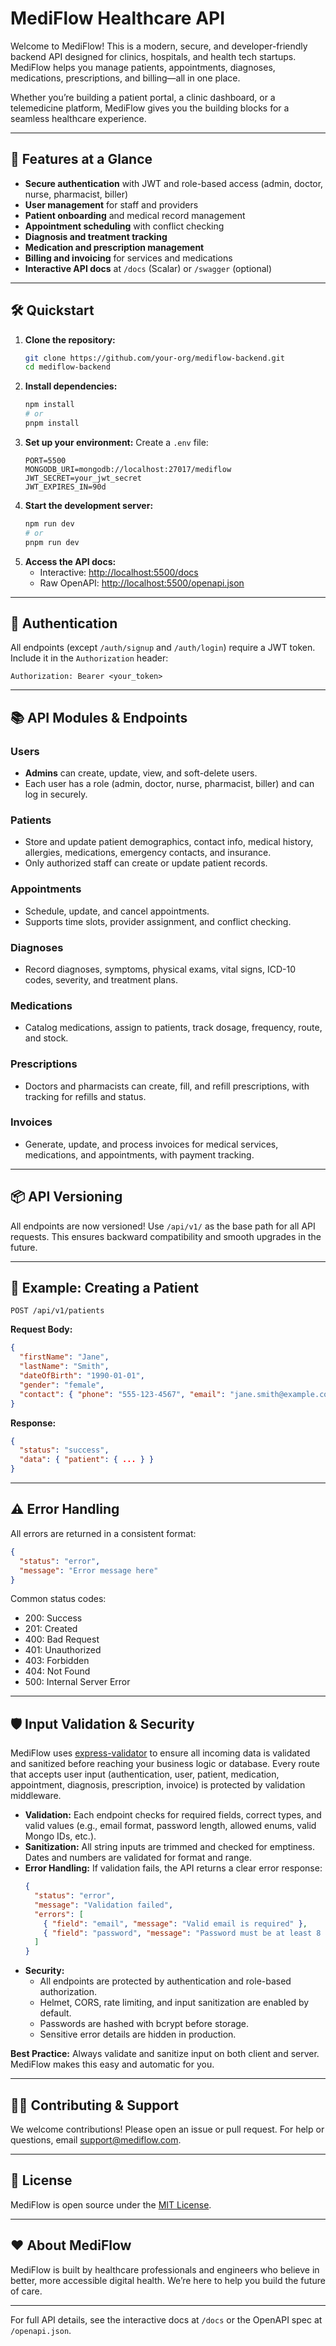 # MediFlow Healthcare API

Welcome to MediFlow! This is a modern, secure, and developer-friendly backend API designed for clinics, hospitals, and health tech startups. MediFlow helps you manage patients, appointments, diagnoses, medications, prescriptions, and billing—all in one place.

Whether you’re building a patient portal, a clinic dashboard, or a telemedicine platform, MediFlow gives you the building blocks for a seamless healthcare experience.

---

## 🚀 Features at a Glance
- **Secure authentication** with JWT and role-based access (admin, doctor, nurse, pharmacist, biller)
- **User management** for staff and providers
- **Patient onboarding** and medical record management
- **Appointment scheduling** with conflict checking
- **Diagnosis and treatment tracking**
- **Medication and prescription management**
- **Billing and invoicing** for services and medications
- **Interactive API docs** at `/docs` (Scalar) or `/swagger` (optional)

---

## 🛠️ Quickstart

1. **Clone the repository:**
   ```bash
   git clone https://github.com/your-org/mediflow-backend.git
   cd mediflow-backend
   ```
2. **Install dependencies:**
   ```bash
   npm install
   # or
   pnpm install
   ```
3. **Set up your environment:**
   Create a `.env` file:
   ```env
   PORT=5500
   MONGODB_URI=mongodb://localhost:27017/mediflow
   JWT_SECRET=your_jwt_secret
   JWT_EXPIRES_IN=90d
   ```
4. **Start the development server:**
   ```bash
   npm run dev
   # or
   pnpm run dev
   ```
5. **Access the API docs:**
   - Interactive: [http://localhost:5500/docs](http://localhost:5500/docs)
   - Raw OpenAPI: [http://localhost:5500/openapi.json](http://localhost:5500/openapi.json)

---

## 🔐 Authentication
All endpoints (except `/auth/signup` and `/auth/login`) require a JWT token. Include it in the `Authorization` header:
```
Authorization: Bearer <your_token>
```

---

## 📚 API Modules & Endpoints

### Users
- **Admins** can create, update, view, and soft-delete users.
- Each user has a role (admin, doctor, nurse, pharmacist, biller) and can log in securely.

### Patients
- Store and update patient demographics, contact info, medical history, allergies, medications, emergency contacts, and insurance.
- Only authorized staff can create or update patient records.

### Appointments
- Schedule, update, and cancel appointments.
- Supports time slots, provider assignment, and conflict checking.

### Diagnoses
- Record diagnoses, symptoms, physical exams, vital signs, ICD-10 codes, severity, and treatment plans.

### Medications
- Catalog medications, assign to patients, track dosage, frequency, route, and stock.

### Prescriptions
- Doctors and pharmacists can create, fill, and refill prescriptions, with tracking for refills and status.

### Invoices
- Generate, update, and process invoices for medical services, medications, and appointments, with payment tracking.

---

## 📦 API Versioning

All endpoints are now versioned! Use `/api/v1/` as the base path for all API requests. This ensures backward compatibility and smooth upgrades in the future.

---

## 📝 Example: Creating a Patient
```http
POST /api/v1/patients
```
**Request Body:**
```json
{
  "firstName": "Jane",
  "lastName": "Smith",
  "dateOfBirth": "1990-01-01",
  "gender": "female",
  "contact": { "phone": "555-123-4567", "email": "jane.smith@example.com" }
}
```
**Response:**
```json
{
  "status": "success",
  "data": { "patient": { ... } }
}
```

---

## ⚠️ Error Handling
All errors are returned in a consistent format:
```json
{
  "status": "error",
  "message": "Error message here"
}
```
Common status codes:
- 200: Success
- 201: Created
- 400: Bad Request
- 401: Unauthorized
- 403: Forbidden
- 404: Not Found
- 500: Internal Server Error

---

## 🛡️ Input Validation & Security

MediFlow uses [express-validator](https://express-validator.github.io/) to ensure all incoming data is validated and sanitized before reaching your business logic or database. Every route that accepts user input (authentication, user, patient, medication, appointment, diagnosis, prescription, invoice) is protected by validation middleware.

- **Validation:** Each endpoint checks for required fields, correct types, and valid values (e.g., email format, password length, allowed enums, valid Mongo IDs, etc.).
- **Sanitization:** All string inputs are trimmed and checked for emptiness. Dates and numbers are validated for format and range.
- **Error Handling:** If validation fails, the API returns a clear error response:
  ```json
  {
    "status": "error",
    "message": "Validation failed",
    "errors": [
      { "field": "email", "message": "Valid email is required" },
      { "field": "password", "message": "Password must be at least 8 characters" }
    ]
  }
  ```
- **Security:**
  - All endpoints are protected by authentication and role-based authorization.
  - Helmet, CORS, rate limiting, and input sanitization are enabled by default.
  - Passwords are hashed with bcrypt before storage.
  - Sensitive error details are hidden in production.

**Best Practice:** Always validate and sanitize input on both client and server. MediFlow makes this easy and automatic for you.

---

## 🧑‍💻 Contributing & Support
We welcome contributions! Please open an issue or pull request. For help or questions, email [support@mediflow.com](mailto:support@mediflow.com).

---

## 📄 License
MediFlow is open source under the [MIT License](https://opensource.org/licenses/MIT).

---

## ❤️ About MediFlow
MediFlow is built by healthcare professionals and engineers who believe in better, more accessible digital health. We’re here to help you build the future of care.

---

For full API details, see the interactive docs at `/docs` or the OpenAPI spec at `/openapi.json`. 
